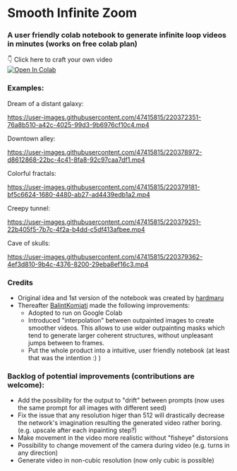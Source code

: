 # Smooth Infinite Zoom  

### A user friendly colab notebook to generate infinite loop videos in minutes (works on free colab plan)
  
👇 Click here to craft your own video  
<a target="_blank" href="https://colab.research.google.com/github/BalintKomjati/smooth-infinite-zoom/blob/main/smooth_infinite_zoom.ipynb">
  <img src="https://colab.research.google.com/assets/colab-badge.svg" alt="Open In Colab"/>
</a>



### Examples:

Dream of a distant galaxy:

https://user-images.githubusercontent.com/47415815/220372351-76a8b510-a42c-4025-99d3-9b6976cf10c4.mp4
  
Downtown alley:

https://user-images.githubusercontent.com/47415815/220378972-d8612868-22bc-4c41-8fa8-92c97caa7df1.mp4
  
Colorful fractals:

https://user-images.githubusercontent.com/47415815/220379181-bf5c6624-1680-4480-ab27-ad4439edb1a2.mp4
  
Creepy tunnel:

https://user-images.githubusercontent.com/47415815/220379251-22b405f5-7b7c-4f2a-b4dd-c5df413afbee.mp4
  
Cave of skulls:

https://user-images.githubusercontent.com/47415815/220379362-4ef3d810-9b4c-4376-8200-29eba8ef16c3.mp4

### Credits

 - Original idea and 1st version of the notebook was created by [hardmaru](https://github.com/hardmaru)
 - Thereafter [BalintKomjati](https://github.com/BalintKomjati) made the following improvements:
    - Adopted to run on Google Colab
    - Introduced "interpolation" between outpainted images to create smoother videos. This allows to use wider outpainting masks which tend to generate larger coherent structures, without unpleasant jumps between to frames.
    - Put the whole product into a intuitive, user friendly notebook (at least that was the intention :) )


### Backlog of potential improvements (contributions are welcome):

 - Add the possibility for the output to "drift" between prompts (now uses the same prompt for all images with different seed)
 - Fix the issue that any resolution higer than 512 will drastically decrease the network's imagination resulting the generated video rather boring. (e.g. upscale after each inpainting step?)
 - Make movement in the video more realistic without "fisheye" distorsions
 - Possibility to change movement of the camera during video (e.g. turns in any direction)
 - Generate video in non-cubic resolution (now only cubic is possible)
